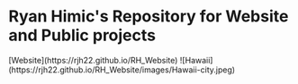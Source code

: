 # Ryan Himic's Repository for Website and Public projects
<div
     style="background-color:rgba(0,0,0,0.0470588);"
            ></div>
[Website](https://rjh22.github.io/RH_Website)
![Hawaii](https://rjh22.github.io/RH_Website/images/Hawaii-city.jpeg)
